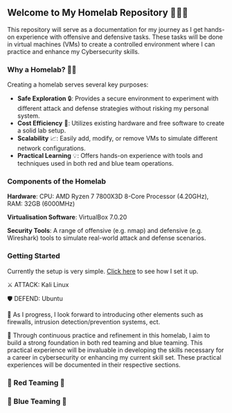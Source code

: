 
## Welcome to My Homelab Repository 👨🏾‍💻

This repository will serve as a documentation for my journey as I get hands-on experience with offensive and defensive tasks. These tasks will be done in virtual machines (VMs) to create a controlled environment where I can practice and enhance my Cybersecurity skills. 

### Why a Homelab? 🤔💭

Creating a homelab serves several key purposes:

- **Safe Exploration** 🔒: Provides a secure environment to experiment with different attack and defense strategies without risking my personal system.
- **Cost Efficiency** 💸: Utilizes existing hardware and free software to create a solid lab setup.
- **Scalability** 📈: Easily add, modify, or remove VMs to simulate different network configurations.
- **Practical Learning** 💡: Offers hands-on experience with tools and techniques used in both red and blue team operations.

### Components of the Homelab

**Hardware**: CPU: AMD Ryzen 7 7800X3D 8-Core Processor (4.20GHz), RAM: 32GB (6000MHz)

**Virtualisation Software**: VirtualBox 7.0.20

**Security Tools**: A range of offensive (e.g. nmap) and defensive (e.g. Wireshark) tools to simulate real-world attack and defense scenarios.

### Getting Started

Currently the setup is very simple. <a href="https://github.com/ishaan-7777/homelab/blob/main/setup/setup.md"> Click here</a> to see how I set it up.

⚔️ ATTACK: Kali Linux

🛡️ DEFEND: Ubuntu

🚀 As I progress, I look forward to introducing other elements such as firewalls, intrusion detection/prevention systems, ect.


🎯 Through continuous practice and refinement in this homelab, I aim to build a strong foundation in both red teaming and blue teaming. This practical experience will be invaluable in developing the skills necessary for a career in cybersecurity or enhancing my current skill set. These practical experiences will be documented in their respective sections.

### 🔴 Red Teaming 🔴



### 🔵 Blue Teaming 🔵
